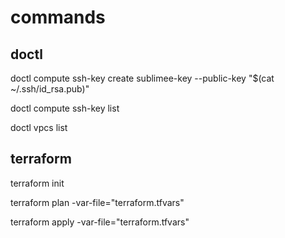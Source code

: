 # commands

## doctl

doctl compute ssh-key create sublimee-key --public-key "$(cat ~/.ssh/id_rsa.pub)"

doctl compute ssh-key list

doctl vpcs list

## terraform

terraform init

terraform plan -var-file="terraform.tfvars"

terraform apply -var-file="terraform.tfvars"
